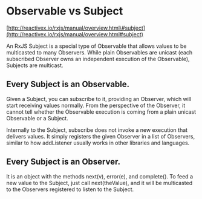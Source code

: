 # Observable vs Subject

[http://reactivex.io/rxjs/manual/overview.html\#subject](http://reactivex.io/rxjs/manual/overview.html#subject)

An RxJS Subject is a special type of Observable that allows values to be multicasted to many Observers. While plain Observables are unicast \(each subscribed Observer owns an independent execution of the Observable\), Subjects are multicast.

## Every Subject is an Observable.

Given a Subject, you can subscribe to it, providing an Observer, which will start receiving values normally. From the perspective of the Observer, it cannot tell whether the Observable execution is coming from a plain unicast Observable or a Subject.

Internally to the Subject, subscribe does not invoke a new execution that delivers values. It simply registers the given Observer in a list of Observers, similar to how addListener usually works in other libraries and languages.

## Every Subject is an Observer.

It is an object with the methods next\(v\), error\(e\), and complete\(\). To feed a new value to the Subject, just call next\(theValue\), and it will be multicasted to the Observers registered to listen to the Subject.

